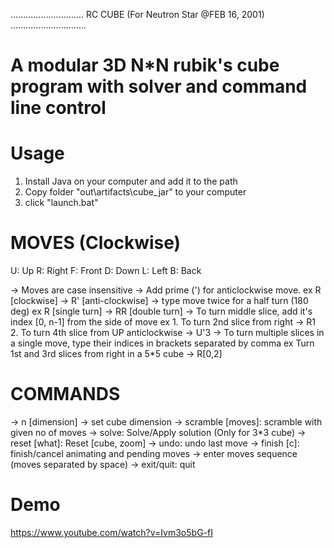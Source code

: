 ............................. RC CUBE (For Neutron Star @FEB 16, 2001) ..............................

# A modular 3D N*N rubik's cube program with solver and command line control

# Usage

1. Install Java on your computer and add it to the path
2. Copy folder "out\artifacts\cube_jar" to your computer
2. click "launch.bat"

# MOVES (Clockwise)

  U: Up
  R: Right
  F: Front
  D: Down
  L: Left
  B: Back

 -> Moves are case insensitive
 -> Add prime (') for anticlockwise move. ex R [clockwise] -> R' [anti-clockwise]
 -> type move twice for a half turn (180 deg)
     ex R [single turn] -> RR [double turn]
 -> To turn middle slice, add it's index [0, n-1] from the side of move
     ex 1. To turn 2nd slice from right -> R1
        2. To turn 4th slice from UP anticlockwise -> U'3
 -> To turn multiple slices in a single move, type their indices in brackets separated by comma
     ex Turn 1st and 3rd slices from right in a 5*5 cube -> R[0,2]


# COMMANDS

 -> n [dimension] -> set cube dimension
 -> scramble [moves]: scramble with given no of moves
 -> solve: Solve/Apply solution (Only for 3*3 cube)
 -> reset [what]: Reset [cube, zoom]
 -> undo: undo last move
 -> finish [c]: finish/cancel animating and pending moves
 -> enter moves sequence (moves separated by space)
 -> exit/quit: quit

# Demo

https://www.youtube.com/watch?v=Ivm3o5bG-fI
